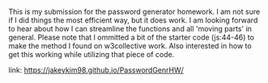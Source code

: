 This is my submission for the password generator homework. I am not sure if I did things the most efficient way, but it does work.
I am looking forward to hear about how I can streamline the functions and all 'moving parts' in general. Please note that I ommitted
a bit of the starter code (js:44-46) to make the method I found on w3collective work. Also interested in how to get this working while utilizing that piece of code.

link: https://jakeykim98.github.io/PasswordGenrHW/